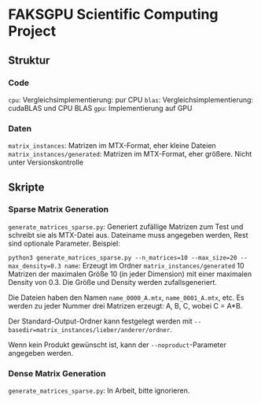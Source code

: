 # FAKSGPU Scientific Computing Project

## Struktur

### Code

`cpu`: Vergleichsimplementierung: pur CPU
`blas`: Vergleichsimplementierung: cudaBLAS und CPU BLAS
`gpu`: Implementierung auf GPU

### Daten

`matrix_instances`: Matrizen im MTX-Format, eher kleine Dateien
`matrix_instances/generated`: Matrizen im MTX-Format, eher größere. Nicht unter Versionskontrolle

## Skripte

### Sparse Matrix Generation

`generate_matrices_sparse.py`: Generiert zufällige Matrizen zum Test und schreibt sie als MTX-Datei aus. Dateiname muss angegeben werden, Rest sind optionale Parameter. Beispiel:

`python3 generate_matrices_sparse.py --n_matrices=10 --max_size=20 --max_density=0.3 name`: Erzeugt im Ordner `matrix_instances/generated` 10 Matrizen der maximalen Größe 10 (in jeder Dimension) mit einer maximalen Density von 0.3. Die Größe und Density werden zufallsgeneriert. 

Die Dateien haben den Namen `name_0000_A.mtx`, `name_0001_A.mtx`, etc. Es werden zu jeder Nummer drei Matrizen erzeugt: A, B, C, wobei C = A*B.

Der Standard-Output-Ordner kann festgelegt werden mit `--basedir=matrix_instances/lieber/anderer/ordner`.

Wenn kein Produkt gewünscht ist, kann der `--noproduct`-Parameter angegeben werden.

### Dense Matrix Generation

`generate_matrices_sparse.py`: In Arbeit, bitte ignorieren.

